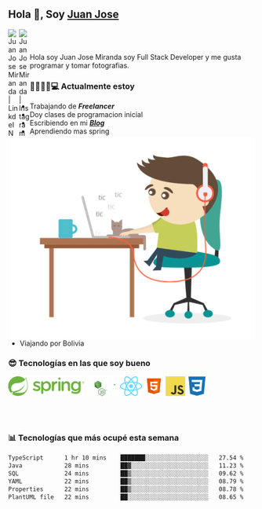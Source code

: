 ## Hola 👋, Soy [Juan Jose](http://juanjoses.me)

<a href="https://www.linkedin.com/in/juanjosemirandam/">
  <img align="left" alt="Juan Jose Miranda | LinkdeIN" width="22px" src="https://cdn.jsdelivr.net/npm/simple-icons@v3/icons/linkedin.svg" />
</a>

<a href="https://www.instagram.com/juan.jose.miranda/">
  <img align="left" alt="Juan Jose Miranda | Instagram" width="22px" src="https://cdn.jsdelivr.net/npm/simple-icons@v3/icons/instagram.svg" />
</a>

<br /> <br />

Hola soy Juan Jose Miranda soy Full Stack Developer y me gusta programar y tomar fotografias.

<img align="right" alt="GIF" src="./images/gif-juanjose.gif" width="500" max-height="320" />

### 👨‍💻🕵‍♀💻 Actualmente estoy

- Trabajando de ***Freelancer***
- Doy clases de programacion inicial
- Escribiendo en mi ***[Blog](http://juanjoses.me)***
- Aprendiendo mas spring
- Viajando por Bolivia 

### 😎 Tecnologías en las que soy bueno

<code><img alt="Spring" height="40px" src="./images/spring-icon.svg"/></code>
<code><img alt="NodeJS" height="40px" src="./images/nodejs-icon.svg" /></code>
<code><img alt="ReactJS" height="40px" src="./images/react-icon.svg" /></code>
<code><img alt="HTML5" height="40px" src="./images/html-icon.png" /></code>
<code><img alt="JavaScript" height="40px" src="./images/js-icon.png"  /></code>
<code><img alt="CSS3" height="40px" src="./images/css-icon.png" /></code>

<br/><br/>

### 📊 Tecnologías que más ocupé esta semana

<!--START_SECTION:waka-->

```text
TypeScript      1 hr 10 mins    ███████░░░░░░░░░░░░░░░░░░   27.54 %
Java            28 mins         ██▓░░░░░░░░░░░░░░░░░░░░░░   11.23 %
SQL             24 mins         ██▒░░░░░░░░░░░░░░░░░░░░░░   09.62 %
YAML            22 mins         ██▒░░░░░░░░░░░░░░░░░░░░░░   08.79 %
Properties      22 mins         ██▒░░░░░░░░░░░░░░░░░░░░░░   08.78 %
PlantUML file   22 mins         ██░░░░░░░░░░░░░░░░░░░░░░░   08.65 %
```

<!--END_SECTION:waka-->

<!-- ### 📌🤓 Últimos artículos en mi blog -->